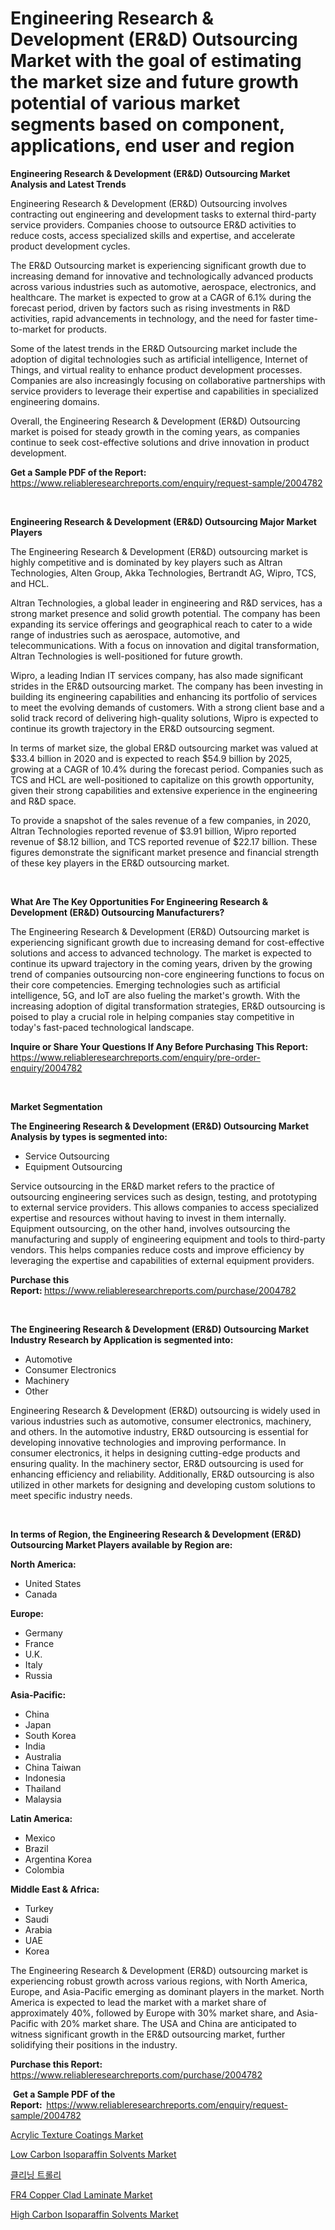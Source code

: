 <p><h1>Engineering Research & Development (ER&D) Outsourcing Market with the goal of estimating the market size and future growth potential of various market segments based on component, applications, end user and region</h1></p><p><strong>Engineering Research & Development (ER&D) Outsourcing Market Analysis and Latest Trends</strong></p>
<p><p>Engineering Research & Development (ER&D) Outsourcing involves contracting out engineering and development tasks to external third-party service providers. Companies choose to outsource ER&D activities to reduce costs, access specialized skills and expertise, and accelerate product development cycles.</p><p>The ER&D Outsourcing market is experiencing significant growth due to increasing demand for innovative and technologically advanced products across various industries such as automotive, aerospace, electronics, and healthcare. The market is expected to grow at a CAGR of 6.1% during the forecast period, driven by factors such as rising investments in R&D activities, rapid advancements in technology, and the need for faster time-to-market for products.</p><p>Some of the latest trends in the ER&D Outsourcing market include the adoption of digital technologies such as artificial intelligence, Internet of Things, and virtual reality to enhance product development processes. Companies are also increasingly focusing on collaborative partnerships with service providers to leverage their expertise and capabilities in specialized engineering domains.</p><p>Overall, the Engineering Research & Development (ER&D) Outsourcing market is poised for steady growth in the coming years, as companies continue to seek cost-effective solutions and drive innovation in product development.</p></p>
<p><strong>Get a Sample PDF of the Report:&nbsp;</strong> <a href="https://www.reliableresearchreports.com/enquiry/request-sample/2004782">https://www.reliableresearchreports.com/enquiry/request-sample/2004782</a></p>
<p>&nbsp;</p>
<p><strong>Engineering Research & Development (ER&D) Outsourcing Major Market Players</strong></p>
<p><p>The Engineering Research & Development (ER&D) outsourcing market is highly competitive and is dominated by key players such as Altran Technologies, Alten Group, Akka Technologies, Bertrandt AG, Wipro, TCS, and HCL.</p><p>Altran Technologies, a global leader in engineering and R&D services, has a strong market presence and solid growth potential. The company has been expanding its service offerings and geographical reach to cater to a wide range of industries such as aerospace, automotive, and telecommunications. With a focus on innovation and digital transformation, Altran Technologies is well-positioned for future growth.</p><p>Wipro, a leading Indian IT services company, has also made significant strides in the ER&D outsourcing market. The company has been investing in building its engineering capabilities and enhancing its portfolio of services to meet the evolving demands of customers. With a strong client base and a solid track record of delivering high-quality solutions, Wipro is expected to continue its growth trajectory in the ER&D outsourcing segment.</p><p>In terms of market size, the global ER&D outsourcing market was valued at $33.4 billion in 2020 and is expected to reach $54.9 billion by 2025, growing at a CAGR of 10.4% during the forecast period. Companies such as TCS and HCL are well-positioned to capitalize on this growth opportunity, given their strong capabilities and extensive experience in the engineering and R&D space.</p><p>To provide a snapshot of the sales revenue of a few companies, in 2020, Altran Technologies reported revenue of $3.91 billion, Wipro reported revenue of $8.12 billion, and TCS reported revenue of $22.17 billion. These figures demonstrate the significant market presence and financial strength of these key players in the ER&D outsourcing market.</p></p>
<p>&nbsp;</p>
<p><strong>What Are The Key Opportunities For Engineering Research & Development (ER&D) Outsourcing Manufacturers?</strong></p>
<p><p>The Engineering Research & Development (ER&D) Outsourcing market is experiencing significant growth due to increasing demand for cost-effective solutions and access to advanced technology. The market is expected to continue its upward trajectory in the coming years, driven by the growing trend of companies outsourcing non-core engineering functions to focus on their core competencies. Emerging technologies such as artificial intelligence, 5G, and IoT are also fueling the market's growth. With the increasing adoption of digital transformation strategies, ER&D outsourcing is poised to play a crucial role in helping companies stay competitive in today's fast-paced technological landscape.</p></p>
<p><strong>Inquire or Share Your Questions If Any Before Purchasing This Report:</strong> <a href="https://www.reliableresearchreports.com/enquiry/pre-order-enquiry/2004782">https://www.reliableresearchreports.com/enquiry/pre-order-enquiry/2004782</a></p>
<p>&nbsp;</p>
<p><strong>Market Segmentation</strong></p>
<p><strong>The Engineering Research & Development (ER&D) Outsourcing Market Analysis by types is segmented into:</strong></p>
<p><ul><li>Service Outsourcing</li><li>Equipment Outsourcing</li></ul></p>
<p><p>Service outsourcing in the ER&D market refers to the practice of outsourcing engineering services such as design, testing, and prototyping to external service providers. This allows companies to access specialized expertise and resources without having to invest in them internally. Equipment outsourcing, on the other hand, involves outsourcing the manufacturing and supply of engineering equipment and tools to third-party vendors. This helps companies reduce costs and improve efficiency by leveraging the expertise and capabilities of external equipment providers.</p></p>
<p><strong>Purchase this Report:&nbsp;</strong><a href="https://www.reliableresearchreports.com/purchase/2004782">https://www.reliableresearchreports.com/purchase/2004782</a></p>
<p>&nbsp;</p>
<p><strong>The Engineering Research & Development (ER&D) Outsourcing Market Industry Research by Application is segmented into:</strong></p>
<p><ul><li>Automotive</li><li>Consumer Electronics</li><li>Machinery</li><li>Other</li></ul></p>
<p><p>Engineering Research & Development (ER&D) outsourcing is widely used in various industries such as automotive, consumer electronics, machinery, and others. In the automotive industry, ER&D outsourcing is essential for developing innovative technologies and improving performance. In consumer electronics, it helps in designing cutting-edge products and ensuring quality. In the machinery sector, ER&D outsourcing is used for enhancing efficiency and reliability. Additionally, ER&D outsourcing is also utilized in other markets for designing and developing custom solutions to meet specific industry needs.</p></p>
<p>&nbsp;</p>
<p><strong>In terms of Region, the Engineering Research & Development (ER&D) Outsourcing Market Players available by Region are:</strong></p>
<p>
    <p> <strong> North America: </strong>
        <ul>
            <li>United States</li>
            <li>Canada</li>
        </ul>
        </p> 
    <p> <strong> Europe: </strong>
        <ul>
            <li>Germany</li>
            <li>France</li>
            <li>U.K.</li>
            <li>Italy</li>
            <li>Russia</li>
        </ul>
        </p> 
    <p> <strong> Asia-Pacific: </strong>
        <ul>
            <li>China</li>
            <li>Japan</li>
            <li>South Korea</li>
            <li>India</li>
            <li>Australia</li>
            <li>China Taiwan</li>
            <li>Indonesia</li>
            <li>Thailand</li>
            <li>Malaysia</li>
        </ul>
        </p> 
    <p> <strong> Latin America: </strong>
        <ul>
            <li>Mexico</li>
            <li>Brazil</li>
            <li>Argentina Korea</li>
            <li>Colombia</li>
        </ul>
        </p> 
    <p> <strong> Middle East & Africa: </strong>
        <ul>
            <li>Turkey</li>
            <li>Saudi</li>
            <li>Arabia</li>
            <li>UAE</li>
            <li>Korea</li>
        </ul>
    </p>
    </p>
<p><p>The Engineering Research & Development (ER&D) outsourcing market is experiencing robust growth across various regions, with North America, Europe, and Asia-Pacific emerging as dominant players in the market. North America is expected to lead the market with a market share of approximately 40%, followed by Europe with 30% market share, and Asia-Pacific with 20% market share. The USA and China are anticipated to witness significant growth in the ER&D outsourcing market, further solidifying their positions in the industry.</p></p>
<p><strong>Purchase this Report: </strong><a href="https://www.reliableresearchreports.com/purchase/2004782">https://www.reliableresearchreports.com/purchase/2004782</a></p>
<p>&nbsp;<strong>Get a Sample PDF of the Report:&nbsp;&nbsp;</strong><a href="https://www.reliableresearchreports.com/enquiry/request-sample/2004782">https://www.reliableresearchreports.com/enquiry/request-sample/2004782</a></p>
<p><strong></strong></p>
<p><p><a href="https://view.publitas.com/reportprime-1/acrylic-texture-coatings-market-size-share-trends-analysis-report-by-material-by-type-by-end-user-by-region-and-segment-forecasts-2024-2031/">Acrylic Texture Coatings Market</a></p><p><a href="https://shimmer-gardenia-37a.notion.site/Low-Carbon-Isoparaffin-Solvents-Market-Size-Market-Share-and-Global-Market-Analysis-Report-2024--0de3ff4b35fe4e8dad44c6efc6121ce1">Low Carbon Isoparaffin Solvents Market</a></p><p><a href="https://medium.com/@wrold0f/%ED%81%B4%EB%A6%AC%EB%8B%9D-%ED%8A%B8%EB%A1%A4%EB%A6%AC-%EC%8B%9C%EC%9E%A5-%EC%A0%90%EC%9C%A0%EC%9C%A8-%EB%B3%80%ED%99%94-%EB%B0%8F-%EC%8B%9C%EC%9E%A5-%EC%84%B1%EC%9E%A5-%EC%B6%94%EC%84%B8-2024-2031-88b768d19a49">클리닝 트롤리</a></p><p><a href="https://view.publitas.com/reportprime-1/fr4-copper-clad-laminate-market-size-growing-and-forecasted-for-period-from-2024-2031-and-provides-complete-market-analysis-of-this-market/">FR4 Copper Clad Laminate Market</a></p><p><a href="https://meowing-lemming-dd3.notion.site/High-Carbon-Isoparaffin-Solvents-Market-Offer-Valuable-Insights-into-Market-Size-Market-Share-Mark-cc091a47d4c942ccbbef4152157e7ad8">High Carbon Isoparaffin Solvents Market</a></p></p>